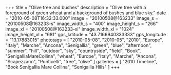 +++
title = "Olive tree and bushes"
description = "Olive tree with a foreground of green wheat and a background of bushes and blue sky."
date = "2010-05-08T16:32:33.000"
image = "20100508@163233"
image_s = "20100508@163233-s"
image_width_s = "400"
image_height_s = "266"
image_xl = "20100508@163233-xl"
image_width_xl = "1024"
image_height_xl = "681"
gps_latitude = "43.7166940333333"
gps_longitude = "13.17883015"
phototags = [ "2010-05-08", "2010-05", "2010", "Europe", "Italy", "Marche", "Ancona", "Senigallia", "green", "blue", "afternoon", "summer", "hill", "outdoor", "sky", "countryside", "field", "Book", "SenigalliaMareCollina", "wheat", "Europe", "Italy", "Marche", "Ancona", "Scapezzano", "Ponticelli", "tree", "olive" ]
galleries = [ "2010 Timeline", "Book Senigallia Mare Collina", "Senigallia Hills" ]
+++

